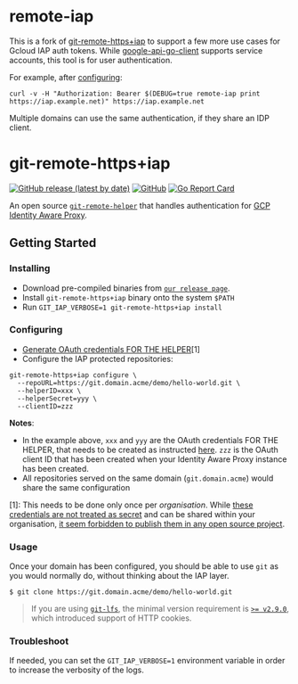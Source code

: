 
# remote-iap

This is a fork of [git-remote-https+iap](https://github.com/adohkan/git-remote-https-iap/) to support a few more use cases for Gcloud IAP auth tokens.
While [google-api-go-client](https://github.com/googleapis/google-api-go-client/issues/873) supports service accounts, this tool is for user authentication.

For example, after [configuring](#configuring):

```
curl -v -H "Authorization: Bearer $(DEBUG=true remote-iap print https://iap.example.net)" https://iap.example.net
```

Multiple domains can use the same authentication, if they share an IDP client.

# git-remote-https+iap

[![GitHub release (latest by date)](https://img.shields.io/github/v/release/adohkan/git-remote-https-iap)](https://github.com/adohkan/git-remote-https-iap/releases/latest)
[![GitHub](https://img.shields.io/github/license/adohkan/git-remote-https-iap)](LICENSE.txt)
[![Go Report Card](https://goreportcard.com/badge/github.com/adohkan/git-remote-https-iap)](https://goreportcard.com/report/github.com/adohkan/git-remote-https-iap)

An open source [`git-remote-helper`](https://www.git-scm.com/docs/gitremote-helpers) that handles authentication for [GCP Identity Aware Proxy](https://cloud.google.com/iap).

## Getting Started

### Installing

- Download pre-compiled binaries from [`our release page`](https://github.com/adohkan/git-remote-https-iap/releases/latest).
- Install `git-remote-https+iap` binary onto the system `$PATH`
- Run `GIT_IAP_VERBOSE=1 git-remote-https+iap install`

### Configuring

- [Generate OAuth credentials FOR THE HELPER](https://cloud.google.com/iap/docs/authentication-howto#authenticating_from_a_desktop_app)[1]
- Configure the IAP protected repositories:

```
git-remote-https+iap configure \
  --repoURL=https://git.domain.acme/demo/hello-world.git \
  --helperID=xxx \
  --helperSecret=yyy \
  --clientID=zzz
```

**Notes**:
* In the example above, `xxx` and `yyy` are the OAuth credentials FOR THE HELPER, that needs to be created as instructed [here](https://cloud.google.com/iap/docs/authentication-howto#authenticating_from_a_desktop_app). `zzz` is the OAuth client ID that has been created when your Identity Aware Proxy instance has been created.
* All repositories served on the same domain (`git.domain.acme`) would share the same configuration


[1]: This needs to be done only once per _organisation_. While [these credentials are not treated as secret](https://developers.google.com/identity/protocols/oauth2#installed) and can be shared within your organisation, [it seem forbidden to publish them in any open source project](https://stackoverflow.com/questions/27585412/can-i-really-not-ship-open-source-with-client-id).

### Usage

Once your domain has been configured, you should be able to use `git` as you would normally do, without thinking about the IAP layer.

```
$ git clone https://git.domain.acme/demo/hello-world.git
```

> If you are using [`git-lfs`](https://git-lfs.github.com/), the minimal version requirement is [`>= v2.9.0`](https://github.com/git-lfs/git-lfs/releases/), which introduced support of HTTP cookies.

### Troubleshoot

If needed, you can set the `GIT_IAP_VERBOSE=1` environment variable in order to increase the verbosity of the logs.

